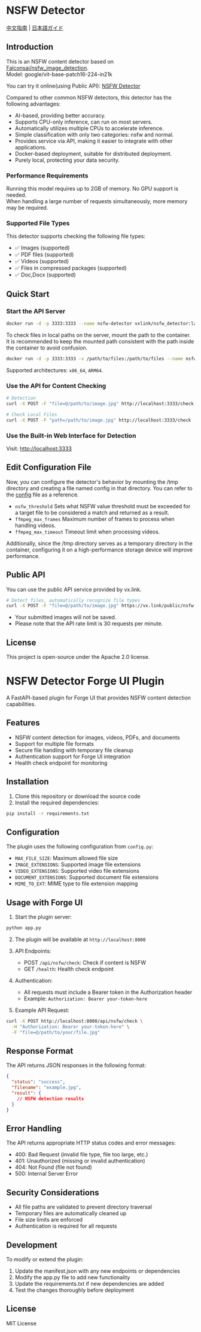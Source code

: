 # NSFW Detector

[中文指南](README_cn.md) | [日本語ガイド](README_jp.md)

## Introduction

This is an NSFW content detector based on [Falconsai/nsfw_image_detection](https://huggingface.co/Falconsai/nsfw_image_detection).  
Model: google/vit-base-patch16-224-in21k

You can try it online(using Public API): [NSFW Detector](https://www.vx.link/nsfw_detector.html)

Compared to other common NSFW detectors, this detector has the following advantages:

* AI-based, providing better accuracy.
* Supports CPU-only inference, can run on most servers.
* Automatically utilizes multiple CPUs to accelerate inference.
* Simple classification with only two categories: nsfw and normal.
* Provides service via API, making it easier to integrate with other applications.
* Docker-based deployment, suitable for distributed deployment.
* Purely local, protecting your data security.

### Performance Requirements

Running this model requires up to 2GB of memory. No GPU support is needed.  
When handling a large number of requests simultaneously, more memory may be required.

### Supported File Types

This detector supports checking the following file types:

* ✅ Images (supported)
* ✅ PDF files (supported)
* ✅ Videos (supported)
* ✅ Files in compressed packages (supported)
* ✅ Doc,Docx (supported)

## Quick Start

### Start the API Server

```bash
docker run -d -p 3333:3333 --name nsfw-detector vxlink/nsfw_detector:latest
```

To check files in local paths on the server, mount the path to the container.
It is recommended to keep the mounted path consistent with the path inside the container to avoid confusion.

```bash
docker run -d -p 3333:3333 -v /path/to/files:/path/to/files --name nsfw-detector vxlink/nsfw_detector:latest
```

Supported architectures: `x86_64`, `ARM64`.

### Use the API for Content Checking

```bash
# Detection
curl -X POST -F "file=@/path/to/image.jpg" http://localhost:3333/check

# Check Local Files
curl -X POST -F "path=/path/to/image.jpg" http://localhost:3333/check
```

### Use the Built-in Web Interface for Detection

Visit: [http://localhost:3333](http://localhost:3333)

## Edit Configuration File

Now, you can configure the detector's behavior by mounting the /tmp directory and creating a file named config in that directory.
You can refer to the [config](config) file as a reference.

* `nsfw_threshold` Sets what NSFW value threshold must be exceeded for a target file to be considered a match and returned as a result.
* `ffmpeg_max_frames` Maximum number of frames to process when handling videos.
* `ffmpeg_max_timeout` Timeout limit when processing videos.

Additionally, since the /tmp directory serves as a temporary directory in the container, configuring it on a high-performance storage device will improve performance.

## Public API

You can use the public API service provided by vx.link.

```bash
# Detect files, automatically recognize file types
curl -X POST -F "file=@/path/to/image.jpg" https://vx.link/public/nsfw
```

* Your submitted images will not be saved.
* Please note that the API rate limit is 30 requests per minute.

## License

This project is open-source under the Apache 2.0 license.

# NSFW Detector Forge UI Plugin

A FastAPI-based plugin for Forge UI that provides NSFW content detection capabilities.

## Features

- NSFW content detection for images, videos, PDFs, and documents
- Support for multiple file formats
- Secure file handling with temporary file cleanup
- Authentication support for Forge UI integration
- Health check endpoint for monitoring

## Installation

1. Clone this repository or download the source code
2. Install the required dependencies:
```bash
pip install -r requirements.txt
```

## Configuration

The plugin uses the following configuration from `config.py`:
- `MAX_FILE_SIZE`: Maximum allowed file size
- `IMAGE_EXTENSIONS`: Supported image file extensions
- `VIDEO_EXTENSIONS`: Supported video file extensions
- `DOCUMENT_EXTENSIONS`: Supported document file extensions
- `MIME_TO_EXT`: MIME type to file extension mapping

## Usage with Forge UI

1. Start the plugin server:
```bash
python app.py
```

2. The plugin will be available at `http://localhost:8000`

3. API Endpoints:
   - POST `/api/nsfw/check`: Check if content is NSFW
   - GET `/health`: Health check endpoint

4. Authentication:
   - All requests must include a Bearer token in the Authorization header
   - Example: `Authorization: Bearer your-token-here`

5. Example API Request:
```bash
curl -X POST http://localhost:8000/api/nsfw/check \
  -H "Authorization: Bearer your-token-here" \
  -F "file=@/path/to/your/file.jpg"
```

## Response Format

The API returns JSON responses in the following format:

```json
{
  "status": "success",
  "filename": "example.jpg",
  "result": {
    // NSFW detection results
  }
}
```

## Error Handling

The API returns appropriate HTTP status codes and error messages:
- 400: Bad Request (invalid file type, file too large, etc.)
- 401: Unauthorized (missing or invalid authentication)
- 404: Not Found (file not found)
- 500: Internal Server Error

## Security Considerations

- All file paths are validated to prevent directory traversal
- Temporary files are automatically cleaned up
- File size limits are enforced
- Authentication is required for all requests

## Development

To modify or extend the plugin:

1. Update the manifest.json with any new endpoints or dependencies
2. Modify the app.py file to add new functionality
3. Update the requirements.txt if new dependencies are added
4. Test the changes thoroughly before deployment

## License

MIT License
